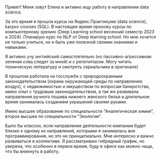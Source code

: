 Привет! Меня зовут Елена и активно ищу работу в направлении data science.

За это время я прошла курсы на Яндекс.Практикуме (data science), karpov courses (SQL). В настоящее время прохожу курсы по компьютерному зрению (Deep Learning school весенний семестр 2023 и 2024). Планирую курс по NLP от Deep learning school. Но мне хочется не только учиться, но и быть уже полезной своими знаниями и навыками.

Я активно учу английский самостоятельно (но пассивно-агрессивная зеленая сова следит за мной) и с репетитором. Могу читать техническую литературу и смотреть сериальчики в оригинале) 

В прошлом работала на госслужбе с природоохранным законодательством (охрана окружающей среды по направлению воздух), с недвижимостью и имуществом по вопросам банкротства, имею опыт с трудовым законодательством, а так же развивала направления ручного пошива нижнего женского белья и длительное время занималась созданием украшений своими руками. 

Имею высшее образование по специальности "Аналитическая химия", второе высшее по специальности "Экология". 

Было бы классно, если направление деятельности компании будет близко к одному из направлений, которыми я занималась вне программирования, но это не принципиально. Мне интересно и важно развиваться в коллективе. Я рассматриваю гибридный график, но уверена, что особенно в первое время, буду в офисе как можно чаще, что бы вникнуть в работу.

